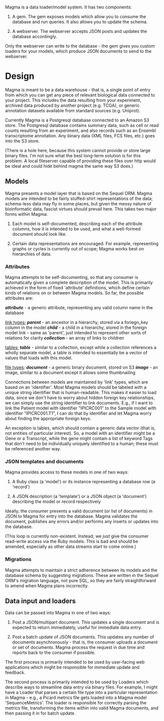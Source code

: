 Magma is a data loader/model system. It has two components:

1. A gem. The gem exposes models which allow you to consume the database and run queries. It also allows you to update the schema.

2. A webserver. The webserver accepts JSON posts and updates the database accordingly.

Only the webserver can write to the database - the gem gives you custom loaders for your models, which produce JSON documents to send to the webserver.

# Design

Magma is meant to be a data warehouse - that is, a single point of entry from which you can get any piece of relevant biological data connected to your project. This includes the data resulting from your experiment, archived data produced by another project (e.g. TCGA), or generic annotation datasets available from standard sources (e.g. Uniprot).

Currently Magma is a Postgresql database connected to an Amazon S3 store. The Postgresql database contains summary data, such as cell or read counts resulting from an experiment, and also records such as an Ensembl transcriptome annotation. Any binary data (XML files, FCS files, etc.) goes into the S3 store.

(There is a hole here, because this system cannot provide or store large binary files.  I'm not sure what the best long-term solution is for this problem. A local fileserver capable of providing these files over http would be ideal and could hide behind magma the same way S3 does.)

## Models

Magma presents a model layer that is based on the Sequel ORM. Magma models are intended to be fairly stuffed-shirt representations of the data; schema-less data may fly in some places, but given the messy nature of bioinformatic data, fascist virtues should prevail here. This takes two major forms within Magma:

1) Each model is self-documented, describing each of the attribute columns, how it is intended to be used, and what a well-formed document should look like.

2) Certain data representations are encouraged. For example, representing graphs or cycles is currently out of scope; Magma works best on hierarchies of data.

### Attributes

Magma attempts to be self-documenting, so that any consumer is automatically given a complete description of the model. This is primarily achieved in the form of fixed 'attribute' definitions, which define certain kinds of relations on or between Magma models. So far, the possible attributes are:

  **_attribute_** - a generic attribute, representing any valid column name in the database

  <u>link types:</u>
  **_parent_** - an ancestor in a hierarchy, stored via a foriegn_key column in the model
  **_child_** - a child in a hierarchy, stored in the foreign model
  link - same as 'parent', just intended to represent other sorts of relations for clarity
  **_collection_** - an array of links to children

  <u>tables:</u>
  **_table_** - similar to a collection, except while a collection references a wholly separate model, a table is intended to essentially be a vector of values that loads with this model.

  <u>file types</u>:
  **_document_** - a generic binary document, stored on S3
  **_image_** - an image, similar to a document except it allows some thumbnailing

Connections between models are maintained by 'link' types, which are based on an 'identifier'.  Most Magma models should be labeled with a unique string identifier that is human-readable.  This makes it easier to load data, since we don't have to worry about hidden foreign key relationships, we can simply use the string identifier to link documents. E.g., if I want to link the Patient model with identifier "IPICRC001" to the Sample model with identifier "IPICRC001.T1", I can do that by identifier and let Magma worry about finding the appropriate foreign keys.

An exception is tables, which should contain a generic data vector (that is, not entities of particular interest). So, a model with an identifier might be a Gene or a Transcript, while the gene might contain a list of keyword Tags that don't need to be individually uniquely identified to a human; these must be referenced another way.

### JSON templates and documents

Magma provides access to these models in one of two ways:

1) A Ruby class (a 'model') or its instance representing a database row (a 'record')

2) A JSON description (a 'template') or a JSON object (a 'document') describing the model or record respectively

Ideally, the consumer presents a valid document (or list of documents) in JSON to Magma for entry into the database. Magma validates the document, publishes any errors and/or performs any inserts or updates into the database.

(This loop is currently non-existent. Instead, we just give the consumer read-write access via the Ruby models. This is bad and should be amended, especially as other data streams start to come online.)

### Migrations

Magma attempts to maintain a strict adherence between its models and the database schema by suggesting migrations. These are written in the Sequel ORM's migration language, not pure SQL, so they are fairly straightforward to amend when Magma plans incorrectly.

## Data input and loaders

Data can be passed into Magma in one of two ways:

1) Post a JSON/multipart document. This updates a single document and is expected to return immediately, useful for immediate data entry.

2) Post a batch update of JSON documents. This updates any number of documents asynchronously - that is, the consumer uploads a document or set of documents. Magma process the request in due time and reports back to the consumer if possible.

The first process is primarily intended to be used by user-facing web applications which might be responsible for immediate update and feedback.

The second process is primarily intended to be used by Loaders which describe ways to streamline data entry via binary files. For example, I might have a Loader that parses a certain file type into a particular representation in Magma - e.g., a Picard metrics file gets loaded into a Magma model 'SequenceMetrics'. The loader is responsible for correctly parsing the metrics file, transforming the items within into valid Magma documents, and then passing it in for batch update.
